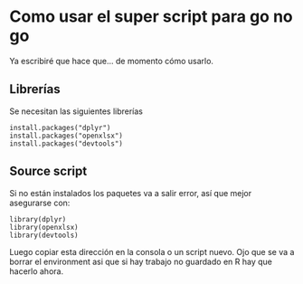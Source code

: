 # Como usar el super script para go no go

Ya escribiré que hace que... de momento cómo usarlo.

## Librerías

Se necesitan las siguientes librerías

```
install.packages("dplyr")
install.packages("openxlsx")
install.packages("devtools")
```



## Source script

Si no están instalados los paquetes va a salir error, así que mejor asegurarse con:

```
library(dplyr)
library(openxlsx)
library(devtools)
```

Luego copiar esta dirección en la consola o un script nuevo. Ojo que se va a borrar el environment asi que si hay trabajo no guardado en R hay que hacerlo ahora.











